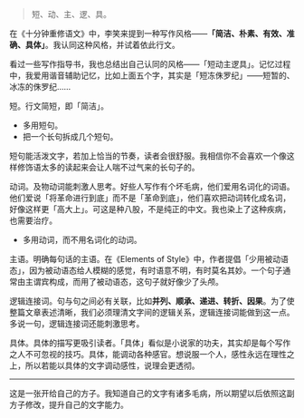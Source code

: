 > 短、动、主、逻、具。

在《十分钟重修语文》中，李笑来提到一种写作风格——**「简洁、朴素、有效、准确、具体」**。我认同这种风格，并试着依此行文。

看过一些写作指导书，我也总结出自己认同的风格——「短动主逻具」。记忆过程中，我爱用谐音辅助记忆，比如上面五个字，其实是「短冻侏罗纪」——短暂的、冰冻的侏罗纪……

短。行文简短，即「简洁」。

- 多用短句。
- 把一个长句拆成几个短句。

短句能活泼文字，若加上恰当的节奏，读者会很舒服。我相信你不会喜欢一个像这样修饰语太多的读起来会让人喘不过气来的长句子的。

动词。及物动词能刺激人思考。好些人写作有个坏毛病，他们爱用名词化的词语。他们爱说「将革命进行到底」而不是「革命到底」，他们喜欢把动词转化成名词，好像这样更「高大上」。可这是种八股，不是纯正的中文。我也染上了这种疾病，也需要治疗。

-  多用动词，而不用名词化的动词。

主语。明确每句话的主语。在《Elements of Style》中，作者提倡「少用被动语态」，因为被动语态给人模糊的感觉，有时语意不明，有时莫名其妙。一个句子通常由主谓宾构成，而用了被动语态，这句子就好像少了头颅。

逻辑连接词。句与句之间必有关联，比如**并列、顺承、递进、转折、因果**。为了使整篇文章表述清晰，我们必须理清文字间的逻辑关系，逻辑连接词能做到这一点。多说一句，逻辑连接词还能刺激思考。

具体。具体的描写更吸引读者。「具体」看似是小说家的功夫，其实却是每个写作之人不可忽视的技巧。具体，能调动各种感官。想说服一个人，感性永远在理性之上，所以若能以具体的文字调动感性，说理会更透彻。

----

这是一张开给自己的方子。我知道自己的文字有诸多毛病，所以期望以后依照这副方子修改，提升自己的文字能力。
